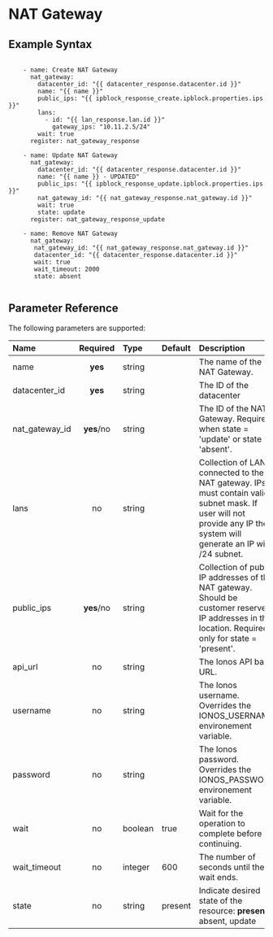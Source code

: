 # NAT Gateway

## Example Syntax

```text

    - name: Create NAT Gateway
      nat_gateway:
        datacenter_id: "{{ datacenter_response.datacenter.id }}"
        name: "{{ name }}"
        public_ips: "{{ ipblock_response_create.ipblock.properties.ips }}"
        lans:
          - id: "{{ lan_response.lan.id }}"
            gateway_ips: "10.11.2.5/24"
        wait: true
      register: nat_gateway_response

    - name: Update NAT Gateway
      nat_gateway:
        datacenter_id: "{{ datacenter_response.datacenter.id }}"
        name: "{{ name }} - UPDATED"
        public_ips: "{{ ipblock_response_update.ipblock.properties.ips }}"
        nat_gateway_id: "{{ nat_gateway_response.nat_gateway.id }}"
        wait: true
        state: update
      register: nat_gateway_response_update

    - name: Remove NAT Gateway
      nat_gateway:
       nat_gateway_id: "{{ nat_gateway_response.nat_gateway.id }}"
       datacenter_id: "{{ datacenter_response.datacenter.id }}"
       wait: true
       wait_timeout: 2000
       state: absent
    
```

## Parameter Reference

The following parameters are supported:

| Name | Required | Type | Default | Description |
| :--- | :---: | :--- | :--- | :--- |
| name | **yes** | string |  | The name of the NAT Gateway. |
| datacenter_id | **yes** | string | | The ID of the datacenter |
| nat_gateway_id | **yes**/no | string |  | The ID of the NAT Gateway. Required when state = 'update' or state = 'absent'. |
| lans | no | string |  | Collection of LANs connected to the NAT gateway. IPs must contain valid subnet mask. If user will not provide any IP then system will generate an IP with /24 subnet. |
| public_ips | **yes**/no | string |  | Collection of public IP addresses of the NAT gateway. Should be customer reserved IP addresses in that location. Required only for state = 'present'. |
| api\_url | no | string |  | The Ionos API base URL. |
| username | no | string |  | The Ionos username. Overrides the IONOS\_USERNAME environement variable. |
| password | no | string |  | The Ionos password. Overrides the IONOS\_PASSWORD environement variable. |
| wait | no | boolean | true | Wait for the operation to complete before continuing. |
| wait\_timeout | no | integer | 600 | The number of seconds until the wait ends. |
| state | no | string | present | Indicate desired state of the resource: **present**, absent, update |

